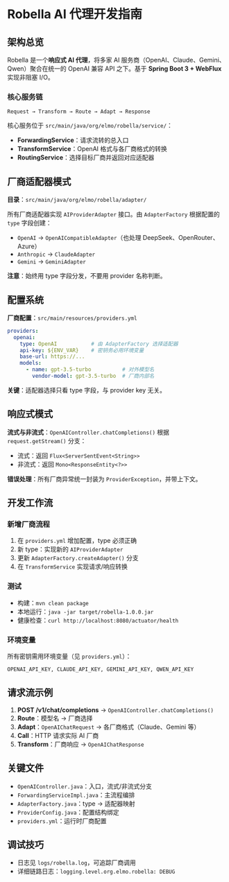 # Robella AI 代理开发指南

## 架构总览

Robella 是一个**响应式 AI 代理**，将多家 AI 服务商（OpenAI、Claude、Gemini、Qwen）聚合在统一的 OpenAI 兼容 API 之下。基于 **Spring Boot 3 + WebFlux** 实现非阻塞 I/O。

### 核心服务链
```
Request → Transform → Route → Adapt → Response
```

核心服务位于 `src/main/java/org/elmo/robella/service/`：
- **ForwardingService**：请求流转的总入口
- **TransformService**：OpenAI 格式与各厂商格式的转换
- **RoutingService**：选择目标厂商并返回对应适配器

## 厂商适配器模式

**目录**：`src/main/java/org/elmo/robella/adapter/`

所有厂商适配器实现 `AIProviderAdapter` 接口。由 `AdapterFactory` 根据配置的 `type` 字段创建：
- `OpenAI` → `OpenAICompatibleAdapter`（也处理 DeepSeek、OpenRouter、Azure）
- `Anthropic` → `ClaudeAdapter`
- `Gemini` → `GeminiAdapter`

**注意**：始终用 type 字段分发，不要用 provider 名称判断。

## 配置系统

**厂商配置**：`src/main/resources/providers.yml`
```yaml
providers:
  openai:
    type: OpenAI           # 由 AdapterFactory 选择适配器
    api-key: ${ENV_VAR}    # 密钥务必用环境变量
    base-url: https://...
    models:
      - name: gpt-3.5-turbo          # 对外模型名
        vendor-model: gpt-3.5-turbo  # 厂商内部名
```

**关键**：适配器选择只看 type 字段，与 provider key 无关。

## 响应式模式

**流式与非流式**：`OpenAIController.chatCompletions()` 根据 `request.getStream()` 分支：
- 流式：返回 `Flux<ServerSentEvent<String>>`
- 非流式：返回 `Mono<ResponseEntity<?>>`

**错误处理**：所有厂商异常统一封装为 `ProviderException`，并带上下文。

## 开发工作流

### 新增厂商流程
1. 在 `providers.yml` 增加配置，type 必须正确
2. 新 type：实现新的 `AIProviderAdapter`
3. 更新 `AdapterFactory.createAdapter()` 分支
4. 在 `TransformService` 实现请求/响应转换

### 测试
- 构建：`mvn clean package`
- 本地运行：`java -jar target/robella-1.0.0.jar`
- 健康检查：`curl http://localhost:8080/actuator/health`

### 环境变量
所有密钥需用环境变量（见 `providers.yml`）：
```bash
OPENAI_API_KEY, CLAUDE_API_KEY, GEMINI_API_KEY, QWEN_API_KEY
```

## 请求流示例

1. **POST /v1/chat/completions** → `OpenAIController.chatCompletions()`
2. **Route**：模型名 → 厂商选择
3. **Adapt**：`OpenAIChatRequest` → 各厂商格式（Claude、Gemini 等）
4. **Call**：HTTP 请求实际 AI 厂商
5. **Transform**：厂商响应 → `OpenAIChatResponse`

## 关键文件
- `OpenAIController.java`：入口，流式/非流式分支
- `ForwardingServiceImpl.java`：主流程编排
- `AdapterFactory.java`：type → 适配器映射
- `ProviderConfig.java`：配置结构绑定
- `providers.yml`：运行时厂商配置

## 调试技巧
- 日志见 `logs/robella.log`，可追踪厂商调用
- 详细链路日志：`logging.level.org.elmo.robella: DEBUG`

